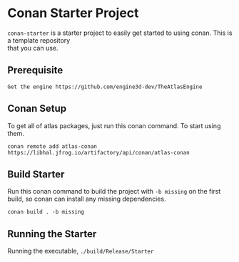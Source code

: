 # Conan Starter Project

`conan-starter` is a starter project to easily get started to using conan. This is a template repository \
that you can use.

## Prerequisite

```
Get the engine https://github.com/engine3d-dev/TheAtlasEngine
```

## Conan Setup

To get all of atlas packages, just run this conan command. To start using them.

```
conan remote add atlas-conan https://libhal.jfrog.io/artifactory/api/conan/atlas-conan
```

## Build Starter

Run this conan command to build the project with `-b missing` on the first build, so conan can install any missing dependencies.

```
conan build . -b missing
```

## Running the Starter

Running the executable, `./build/Release/Starter`
